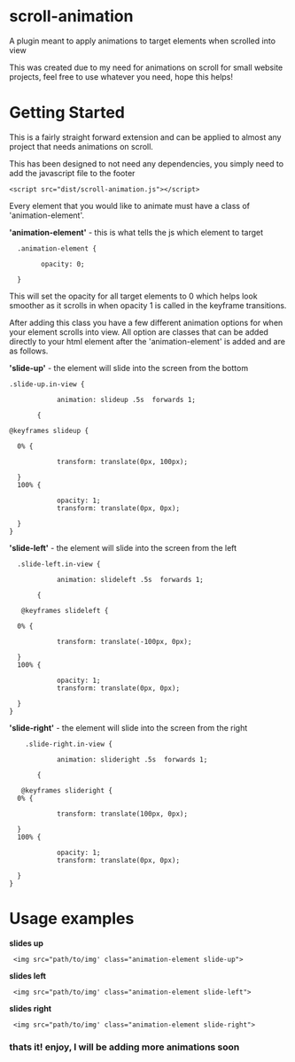 # scroll-animation
A plugin meant to apply animations to target elements when scrolled into view

This was created due to my need for animations on scroll for small website projects, feel free to use whatever you need, hope this helps!

# Getting Started
This is a fairly straight forward extension and can be applied to almost any project that needs animations on scroll.

This has been designed to not need any dependencies, you simply need to add the javascript file to the footer 

    <script src="dist/scroll-animation.js"></script>

Every element that you would like to animate must have a class of 'animation-element'.

**'animation-element'** - this is what tells the js which element to target

      .animation-element {
      
            opacity: 0;
      
      }
      
This will set the opacity for all target elements to 0 which helps look smoother as it scrolls in when opacity 1 is called in the keyframe transitions.

After adding this class you have a few different animation options for when your element scrolls into view.  All option are classes that can be added directly to your html element after the 'animation-element' is added and are as follows.

**'slide-up'** - the element will slide into the screen from the bottom

    .slide-up.in-view {
    
                animation: slideup .5s  forwards 1;
        
           {

    @keyframes slideup {
    
      0% {
       
                transform: translate(0px, 100px);
                
      }
      100% {
      
                opacity: 1;
                transform: translate(0px, 0px);
                
      }
    }

**'slide-left'** - the element will slide into the screen from the left

      .slide-left.in-view {
    
                animation: slideleft .5s  forwards 1;
        
           {

       @keyframes slideleft {
       
      0% {
       
                transform: translate(-100px, 0px);
                
      }
      100% {
      
                opacity: 1;
                transform: translate(0px, 0px);
                
      }
    }
**'slide-right'** - the element will slide into the screen from the right

        .slide-right.in-view {
    
                animation: slideright .5s  forwards 1;
        
           {

       @keyframes slideright {
      0% {
       
                transform: translate(100px, 0px);
                
      }
      100% {
      
                opacity: 1;
                transform: translate(0px, 0px);
                
      }
    }
      
      
 # Usage examples
 
 **slides up**
 
     <img src="path/to/img' class="animation-element slide-up">

 **slides left**

     <img src="path/to/img' class="animation-element slide-left">
     
  **slides right**
  
     <img src="path/to/img' class="animation-element slide-right">
     
### thats it! enjoy, I will be adding more animations soon 
